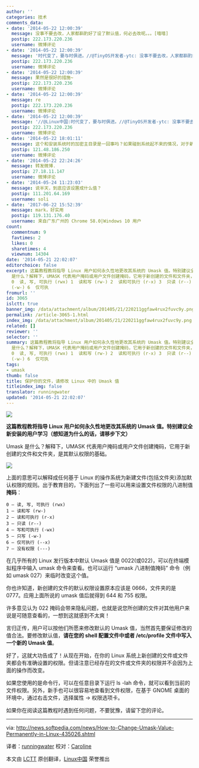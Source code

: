 ```yaml
---
author: ''
categories: 技术
comments_data:
- date: '2014-05-22 12:00:39'
  message: 没事不要去改，人家都斟酌好了设了默认值，何必去改呢。。。[嘻嘻]
  postip: 222.173.220.236
  username: 微博评论
- date: '2014-05-22 12:00:39'
  message: '时代变了，要与时俱进。//@TinyOS开发者-ytc: 没事不要去改，人家都斟酌好了设了默认值，何必去改呢。。。[嘻嘻]'
  postip: 222.173.220.236
  username: 微博评论
- date: '2014-05-22 12:00:39'
  message: 果然是很好的措施~
  postip: 222.173.220.236
  username: 微博评论
- date: '2014-05-22 12:00:39'
  message: re
  postip: 222.173.220.236
  username: 微博评论
- date: '2014-05-22 12:00:39'
  message: '//@Linux中国:时代变了，要与时俱进。//@TinyOS开发者-ytc: 没事不要去改，人家都斟酌好了设了默认值，何必去改呢。。。[嘻嘻]'
  postip: 222.173.220.236
  username: 微博评论
- date: '2014-05-22 18:01:11'
  message: 这个和安装系统时的加密主目录是一回事吗？如果碰到系统起不来的情况，对于新手来说，要操作那些文件是不是会很麻烦，这些文件转移到别的系统之后，权限还在吗？
  postip: 121.48.186.250
  username: 微博评论
- date: '2014-05-22 22:24:26'
  message: 转发微博.
  postip: 27.18.11.147
  username: 微博评论
- date: '2014-05-24 11:23:03'
  message: 说半天，到底应该设置成什么值？
  postip: 111.201.64.169
  username: soli
- date: '2017-06-22 15:52:39'
  message: mark，好实用
  postip: 119.131.176.40
  username: 来自广东广州的 Chrome 58.0|Windows 10 用户
count:
  commentnum: 9
  favtimes: 2
  likes: 0
  sharetimes: 4
  viewnum: 14304
date: '2014-05-21 22:02:07'
editorchoice: false
excerpt: 这篇教程教将指导 Linux 用户如何永久性地更改其系统的 Umask 值。特别建议全新安装的用户学习（想知道为什么的话，请移步下文） Umask
  是什么？解释下，UMASK 代表用户掩码或用户文件创建掩码，它用于新创建的文件和文件夹，是其默认权限的基础。  上面的意思可以解释成任何基于 Linux 的操作系统为新建文件(包括文件夹)添加默认权限的规则。出于教育目的，下面列出了一些可以用来设置文件权限的八进制值掩码：
  0  读, 写, 可执行 (rwx) 1  读和写 (rw-) 2  读和可执行 (r-x) 3  只读 (r--) 4  写和可执行 (-wx) 5  只写
  (-w-) 6  仅可执
fromurl: ''
id: 3065
islctt: true
banner_img: /data/attachment/album/201405/21/220211ggfaw4rux2fuvc9y.png
permalink: /article-3065-1.html
index_img: /data/attachment/album/201405/21/220211ggfaw4rux2fuvc9y.png.thumb.jpg
related: []
reviewer: ''
selector: ''
summary: 这篇教程教将指导 Linux 用户如何永久性地更改其系统的 Umask 值。特别建议全新安装的用户学习（想知道为什么的话，请移步下文） Umask
  是什么？解释下，UMASK 代表用户掩码或用户文件创建掩码，它用于新创建的文件和文件夹，是其默认权限的基础。  上面的意思可以解释成任何基于 Linux 的操作系统为新建文件(包括文件夹)添加默认权限的规则。出于教育目的，下面列出了一些可以用来设置文件权限的八进制值掩码：
  0  读, 写, 可执行 (rwx) 1  读和写 (rw-) 2  读和可执行 (r-x) 3  只读 (r--) 4  写和可执行 (-wx) 5  只写
  (-w-) 6  仅可执
tags:
- umask
thumb: false
title: 保护你的文件，请修改 Linux 中的 Umask 值
titleindex_img: false
translator: runningwater
updated: '2014-05-21 22:02:07'
---
```


![](/data/attachment/album/201405/21/220211ggfaw4rux2fuvc9y.png)


**这篇教程教将指导 Linux 用户如何永久性地更改其系统的 Umask 值。特别建议全新安装的用户学习（想知道为什么的话，请移步下文）**


Umask 是什么？解释下，UMASK 代表用户掩码或用户文件创建掩码，它用于新创建的文件和文件夹，是其默认权限的基础。


![](/data/attachment/album/201405/21/220214i3dzx3hx595mdquk.jpg)


上面的意思可以解释成任何基于 Linux 的操作系统为新建文件(包括文件夹)添加默认权限的规则。出于教育目的，下面列出了一些可以用来设置文件权限的八进制值**掩码**：



```
0 – 读, 写, 可执行 (rwx)
1 – 读和写 (rw-)
2 – 读和可执行 (r-x)
3 – 只读 (r--)
4 – 写和可执行 (-wx)
5 – 只写 (-w-)
6 – 仅可执行 (--x)
7 – 没有权限 (---)

```

在几乎所有的 Linux 发行版本中默认 Umask 值是 0022(或022)，可以在终端模拟程序中输入 umask 命令来查看。也可以运行 “umask 八进制值掩码” 命令（例如 umask 027）来临时改变这个值。


你也许知道，新创建的文件的默认权限设置原本应该是 0666，文件夹的是 0777。应用上面所说的 umask 值后就得到 644 和 755 权限。


许多意见认为 022 掩码会带来隐私问题，也就是说您所创建的文件对其他用户来说是可随意查看的，一想到这就感到不太爽！


言归正传，用户可以按他们所愿来修改默认的 Umask 值，当然首先要保证修改的值合法。要修改默认值，**请在您的 shell 配置文件中或者 /etc/profile 文件中写入一个新的 Umask 值**。


好了，这就大功告成了！从现在开始，在你的 Linux 系统上新创建的文件或文件夹都会有准确设置的权限。但请注意已经存在的文件或文件夹的权限并不会因为上面的操作而改变。


如果您使用的是命令行，可以在任意目录下运行 ls -lah 命令，就可以看到当前的文件权限。另外，新手也可以很容易地查看到文件权限，在基于 GNOME 桌面的环境中，通过右击文件，选择属性 -> 权限选项卡。


如果你在阅读这篇教程时遇到任何问题，不要犹豫，请留下您的评论。




---


via: <http://news.softpedia.com/news/How-to-Change-Umask-Value-Permanently-in-Linux-435026.shtml>


译者：[runningwater](https://github.com/runningwater) 校对：[Caroline](https://github.com/carolinewuyan)


本文由 [LCTT](https://github.com/LCTT/TranslateProject) 原创翻译，[Linux中国](http://linux.cn/) 荣誉推出